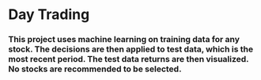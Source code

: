 # Day Trading
### This project uses machine learning on training data for any stock. The decisions are then applied to test data, which is the most recent period. The test data returns are then visualized. No stocks are recommended to be selected.

